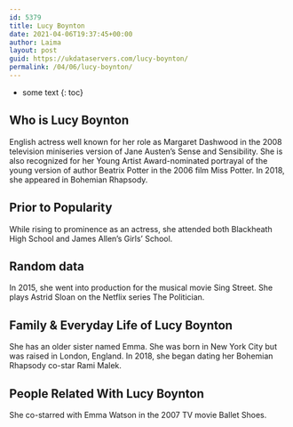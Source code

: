 ```yaml
---
id: 5379
title: Lucy Boynton
date: 2021-04-06T19:37:45+00:00
author: Laima
layout: post
guid: https://ukdataservers.com/lucy-boynton/
permalink: /04/06/lucy-boynton/
---
```


* some text
{: toc}


## Who is Lucy Boynton
                  
                  
                  
English actress well known for her role as Margaret Dashwood in the 2008 television miniseries version of Jane Austen&#8217;s Sense and Sensibility. She is also recognized for her Young Artist Award-nominated portrayal of the young version of author Beatrix Potter in the 2006 film Miss Potter. In 2018, she appeared in Bohemian Rhapsody. 
                  
              
            
              
            
                
                
                
## Prior to Popularity
                  
                  
                  
While rising to prominence as an actress, she attended both Blackheath High School and James Allen&#8217;s Girls&#8217; School. 
                  
              
            
              
            
                
                
                
## Random data
                  
                  
                  
In 2015, she went into production for the musical movie Sing Street. She plays Astrid Sloan on the Netflix series The Politician.
                  
              
            
              
            
                
                
                
## Family & Everyday Life of Lucy Boynton
                  
                  
                  
She has an older sister named Emma. She was born in New York City but was raised in London, England. In 2018, she began dating her Bohemian Rhapsody co-star Rami Malek. 
                  
              
            
              
            
                
                
                
## People Related With Lucy Boynton
                  
                  
                  
She co-starred with Emma Watson in the 2007 TV movie Ballet Shoes. 
                  
              
            
              
            
                
              
            
              
              
            
            
              
            
          
          
          